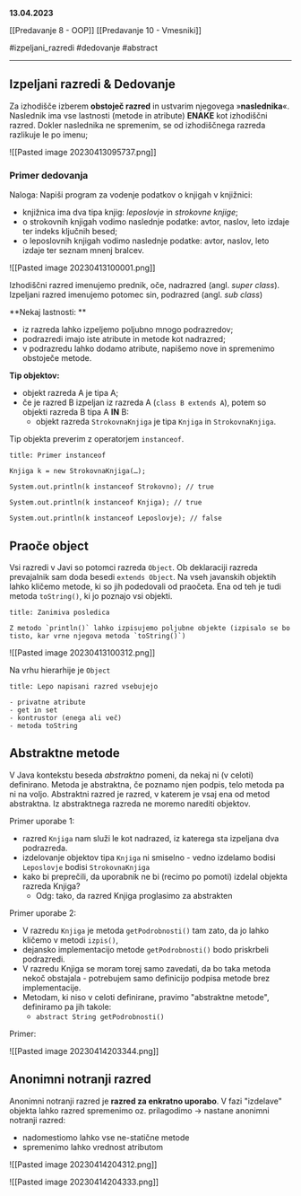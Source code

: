 
**13.04.2023**

[[Predavanje 8 - OOP]]
[[Predavanje 10 - Vmesniki]]

#izpeljani_razredi #dedovanje #abstract 

----


## Izpeljani razredi & Dedovanje

Za izhodišče izberem **obstoječ razred** in ustvarim njegovega »**naslednika**«.
Naslednik ima vse lastnosti (metode in atribute) **ENAKE** kot izhodiščni razred.
Dokler naslednika ne spremenim, se od izhodiščnega razreda razlikuje le po imenu;

![[Pasted image 20230413095737.png]]

### Primer dedovanja

Naloga: Napiši program za vodenje podatkov o knjigah v knjižnici:
- knjižnica ima dva tipa knjig: *leposlovje* in *strokovne knjige*;
- o strokovnih knjigah vodimo naslednje podatke: avtor, naslov, leto izdaje ter indeks ključnih besed;
- o leposlovnih knjigah vodimo naslednje podatke: avtor, naslov, leto izdaje ter seznam mnenj bralcev.
	
![[Pasted image 20230413100001.png]]


Izhodiščni razred imenujemo prednik, oče, nadrazred (angl. *super class*).
Izpeljani razred imenujemo potomec sin, podrazred (angl. *sub class*) 

**Nekaj lastnosti: **
- iz razreda lahko izpeljemo poljubno mnogo podrazredov; 
- podrazredi imajo iste atribute in metode kot nadrazred; 
- v podrazredu lahko dodamo atribute, napišemo nove in spremenimo obstoječe metode. 
  

**Tip objektov:**
- objekt razreda A je tipa A; 
- če je razred B izpeljan iz razreda A (`class B extends A`), potem so objekti razreda B tipa A **IN** B:  
	- objekt razreda `StrokovnaKnjiga` je tipa `Knjiga` in `StrokovnaKnjiga`. 

Tip objekta preverim z operatorjem `instanceof`. 

```ad-code
title: Primer instanceof

Knjiga k = new StrokovnaKnjiga(…); 

System.out.println(k instanceof Strokovno); // true

System.out.println(k instanceof Knjiga); // true 

System.out.println(k instanceof Leposlovje); // false

```


## Praoče object

Vsi razredi v Javi so potomci razreda `Object`. Ob deklaraciji razreda prevajalnik sam doda besedi `extends Object`. Na vseh javanskih objektih lahko kličemo metode, ki so jih podedovali od praočeta. Ena od teh je tudi metoda `toString()`, ki jo poznajo vsi objekti. 

```ad-note
title: Zanimiva posledica

Z metodo `println()` lahko izpisujemo poljubne objekte (izpisalo se bo tisto, kar vrne njegova metoda `toString()`)
```


![[Pasted image 20230413100312.png]]


Na vrhu hierarhije je `Object`

```ad-note
title: Lepo napisani razred vsebujejo

- privatne atribute
- get in set
- kontrustor (enega ali več)
- metoda toString

```

## Abstraktne metode

V Java kontekstu beseda *abstraktno* pomeni, da nekaj ni (v celoti) definirano. Metoda je abstraktna, če poznamo njen podpis, telo metoda pa ni na voljo.
Abstraktni razred je razred, v katerem je vsaj ena od metod abstraktna. Iz abstraktnega razreda ne moremo narediti objektov.

Primer uporabe 1:
- razred `Knjiga` nam služi le kot nadrazed, iz katerega sta izpeljana dva podrazreda.
- izdelovanje objektov tipa `Knjiga` ni smiselno - vedno izdelamo bodisi `Leposlovje` bodisi `StrokovnaKnjiga`
- kako bi preprečili, da uporabnik ne bi (recimo po pomoti) izdelal objekta razreda Knjiga?
	- Odg: tako, da razred Knjiga proglasimo za abstrakten
	
Primer uporabe 2:
- V razredu `Knjiga` je metoda `getPodrobnosti()` tam zato, da jo lahko kličemo v metodi `izpis()`, 
- dejansko implementacijo metode `getPodrobnosti()` bodo priskrbeli podrazredi. 
- V razredu Knjiga se moram torej samo zavedati, da bo taka metoda nekoč obstajala - potrebujem samo definicijo podpisa metode brez implementacije.
- Metodam, ki niso v celoti definirane, pravimo "abstraktne metode", definiramo pa jih takole:
	- `abstract String getPodrobnosti()`
	  
Primer:

![[Pasted image 20230414203344.png]]

## Anonimni notranji razred

Anonimni notranji razred je **razred za enkratno uporabo**. 
V fazi "izdelave" objekta lahko razred spremenimo oz. prilagodimo -> nastane anonimni notranji razred:  
- nadomestiomo lahko vse ne-statične metode
- spremenimo lahko vrednost atributom

![[Pasted image 20230414204312.png]]

![[Pasted image 20230414204333.png]]